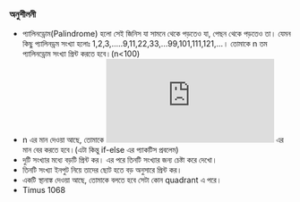 ### অনুশীলনী


* প্যালিনড্রোম(Palindrome) হলো সেই জিনিস যা সামনে থেকে পড়তেও যা, পেছন থেকে পড়তেও তা। যেমন কিছু প্যালিনড্রম সংখ্যা হলোঃ 1,2,3,.....9,11,22,33,...99,101,111,121,...। তোমাকে n তম প্যালিনড্রোম সংখ্যা প্রিন্ট করতে হবে।(n<100)
* n এর মান দেওয়া আছে, তোমাকে ![](https://latex.codecogs.com/gif.latex?%5Csum_%7Bi%3D1%7D%5E%7Bn%7Di*%28n-i&plus;1%29%3D1*n&plus;2*%28n-1%29&plus;%5Ccdot%20%5Ccdot%20%5Ccdot%20%5Ccdot%20%5Ccdot%20n*1) এর মান বের করতে হবে।(এটা কিন্তু if-else এর প্যাকটিস প্রবলেম)
* দুটি সংখ্যার মধ্যে বড়টি প্রিন্ট কর। এর পরে তিনটি সংখ্যার জন্য চেষ্টা করে দেখো।
* তিনটি সংখ্যা ইনপুট নিয়ে তাদের ছোট হতে বড় অনুসারে প্রিন্ট কর।
* একটি স্থানাঙ্ক দেওয়া আছে, তোমাকে বলতে হবে সেটা কোন quadrant এ পরে।
* Timus 1068
